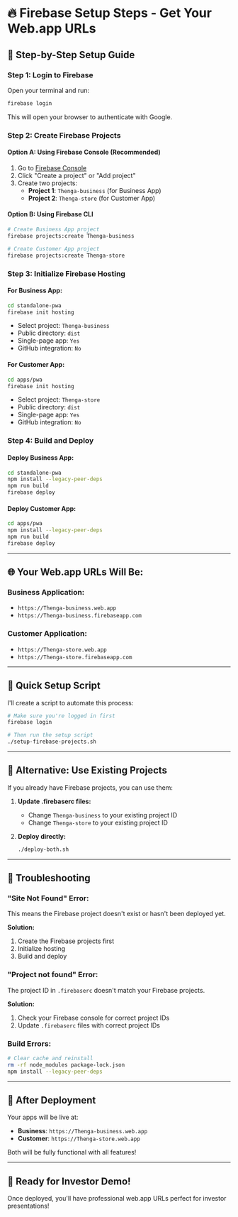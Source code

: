 # 🔥 Firebase Setup Steps - Get Your Web.app URLs

## 🚀 **Step-by-Step Setup Guide**

### **Step 1: Login to Firebase**
Open your terminal and run:
```bash
firebase login
```
This will open your browser to authenticate with Google.

### **Step 2: Create Firebase Projects**

#### **Option A: Using Firebase Console (Recommended)**
1. Go to [Firebase Console](https://console.firebase.google.com/)
2. Click "Create a project" or "Add project"
3. Create two projects:
   - **Project 1**: `Thenga-business` (for Business App)
   - **Project 2**: `Thenga-store` (for Customer App)

#### **Option B: Using Firebase CLI**
```bash
# Create Business App project
firebase projects:create Thenga-business

# Create Customer App project  
firebase projects:create Thenga-store
```

### **Step 3: Initialize Firebase Hosting**

#### **For Business App:**
```bash
cd standalone-pwa
firebase init hosting
```
- Select project: `Thenga-business`
- Public directory: `dist`
- Single-page app: `Yes`
- GitHub integration: `No`

#### **For Customer App:**
```bash
cd apps/pwa
firebase init hosting
```
- Select project: `Thenga-store`
- Public directory: `dist`
- Single-page app: `Yes`
- GitHub integration: `No`

### **Step 4: Build and Deploy**

#### **Deploy Business App:**
```bash
cd standalone-pwa
npm install --legacy-peer-deps
npm run build
firebase deploy
```

#### **Deploy Customer App:**
```bash
cd apps/pwa
npm install --legacy-peer-deps
npm run build
firebase deploy
```

---

## 🌐 **Your Web.app URLs Will Be:**

### **Business Application:**
- `https://Thenga-business.web.app`
- `https://Thenga-business.firebaseapp.com`

### **Customer Application:**
- `https://Thenga-store.web.app`
- `https://Thenga-store.firebaseapp.com`

---

## 🔧 **Quick Setup Script**

I'll create a script to automate this process:

```bash
# Make sure you're logged in first
firebase login

# Then run the setup script
./setup-firebase-projects.sh
```

---

## 🎯 **Alternative: Use Existing Projects**

If you already have Firebase projects, you can use them:

1. **Update .firebaserc files:**
   - Change `Thenga-business` to your existing project ID
   - Change `Thenga-store` to your existing project ID

2. **Deploy directly:**
   ```bash
   ./deploy-both.sh
   ```

---

## 🚨 **Troubleshooting**

### **"Site Not Found" Error:**
This means the Firebase project doesn't exist or hasn't been deployed yet.

**Solution:**
1. Create the Firebase projects first
2. Initialize hosting
3. Build and deploy

### **"Project not found" Error:**
The project ID in `.firebaserc` doesn't match your Firebase projects.

**Solution:**
1. Check your Firebase console for correct project IDs
2. Update `.firebaserc` files with correct project IDs

### **Build Errors:**
```bash
# Clear cache and reinstall
rm -rf node_modules package-lock.json
npm install --legacy-peer-deps
```

---

## 📱 **After Deployment**

Your apps will be live at:
- **Business**: `https://Thenga-business.web.app`
- **Customer**: `https://Thenga-store.web.app`

Both will be fully functional with all features!

---

## 🎉 **Ready for Investor Demo!**

Once deployed, you'll have professional web.app URLs perfect for investor presentations!
